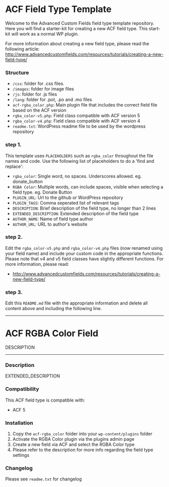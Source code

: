 # ACF Field Type Template

Welcome to the Advanced Custom Fields field type template repository.
Here you will find a starter-kit for creating a new ACF field type. This start-kit will work as a normal WP plugin.

For more information about creating a new field type, please read the following article:
http://www.advancedcustomfields.com/resources/tutorials/creating-a-new-field-type/

### Structure

* `/css`:  folder for .css files.
* `/images`: folder for image files
* `/js`: folder for .js files
* `/lang`: folder for .pot, .po and .mo files
* `acf-rgba_color.php`: Main plugin file that includes the correct field file based on the ACF version
* `rgba_color-v5.php`: Field class compatible with ACF version 5 
* `rgba_color-v4.php`: Field class compatible with ACF version 4
* `readme.txt`: WordPress readme file to be used by the wordpress repository

### step 1.

This template uses `PLACEHOLDERS` such as `rgba_color` throughout the file names and code. Use the following list of placeholders to do a 'find and replace':

* `rgba_color`: Single word, no spaces. Underscores allowed. eg. donate_button
* `RGBA Color`: Multiple words, can include spaces, visible when selecting a field type. eg. Donate Button
* `PLUGIN_URL`: Url to the github or WordPress repository
* `PLUGIN_TAGS`: Comma seperated list of relevant tags
* `DESCRIPTION`: Brief description of the field type, no longer than 2 lines
* `EXTENDED_DESCRIPTION`: Extended description of the field type
* `AUTHOR_NAME`: Name of field type author
* `AUTHOR_URL`: URL to author's website

### step 2.

Edit the `rgba_color-v5.php` and `rgba_color-v4.php` files (now renamed using your field name) and include your custom code in the appropriate functions. 
Please note that v4 and v5 field classes have slightly different functions. For more information, please read:
* http://www.advancedcustomfields.com/resources/tutorials/creating-a-new-field-type/

### step 3.

Edit this `README.md` file with the appropriate information and delete all content above and including the following line.

-----------------------

# ACF RGBA Color Field

DESCRIPTION

-----------------------

### Description

EXTENDED_DESCRIPTION

### Compatibility

This ACF field type is compatible with:
* ACF 5

### Installation

1. Copy the `acf-rgba_color` folder into your `wp-content/plugins` folder
2. Activate the RGBA Color plugin via the plugins admin page
3. Create a new field via ACF and select the RGBA Color type
4. Please refer to the description for more info regarding the field type settings

### Changelog
Please see `readme.txt` for changelog

